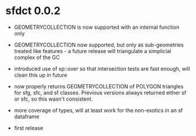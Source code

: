 # sfdct 0.0.2

* GEOMETRYCOLLECTION is now supported with an internal function only

* GEOMETRYCOLLECTION now supported, but only as sub-geometries treated like features - a future release will triangulate a simplicial complex of the GC

* introduced use of sp::over so that intersection tests are fast enough, will 
clean this up in future

* now properly returns GEOMETRYCOLLECTION of POLYGON triangles for sfg, sfc, and sf classes. Previous versions always returned either sf or sfc, so this wasn't consistent. 

* more coverage of types, will at least work for the non-exotics in an sf dataframe

* first release



